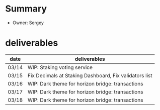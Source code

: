 # Summary
* Owner: Sergey

# deliverables
| date  | deliverables |
|--- | ---|
| 03/14  | WIP: Staking voting service |
| 03/15  | Fix Decimals at Staking Dashboard, Fix validators list |
| 03/16  | WIP: Dark theme for horizon bridge: transactions |
| 03/17  | WIP: Dark theme for horizon bridge: transactions |
| 03/18  | WIP: Dark theme for horizon bridge: transactions |

